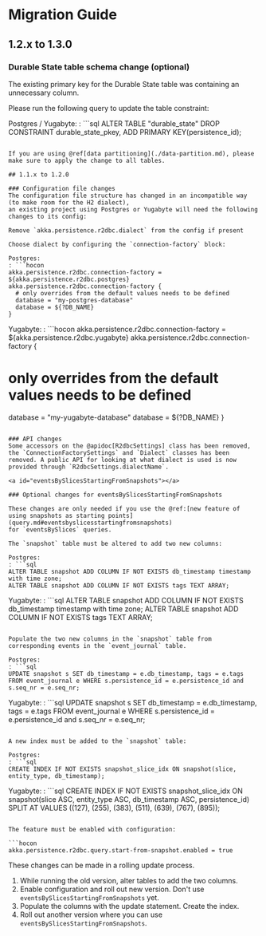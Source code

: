 # Migration Guide

## 1.2.x to 1.3.0

### Durable State table schema change (optional)
The existing primary key for the Durable State table was containing an unnecessary column.

Please run the following query to update the table constraint:

Postgres / Yugabyte:
: ```sql
ALTER TABLE "durable_state"
DROP CONSTRAINT durable_state_pkey,
ADD PRIMARY KEY(persistence_id);
```

If you are using @ref[data partitioning](./data-partition.md), please make sure to apply the change to all tables.

## 1.1.x to 1.2.0

### Configuration file changes
The configuration file structure has changed in an incompatible way (to make room for the H2 dialect), 
an existing project using Postgres or Yugabyte will need the following changes to its config:

Remove `akka.persistence.r2dbc.dialect` from the config if present

Choose dialect by configuring the `connection-factory` block:

Postgres:
: ```hocon
akka.persistence.r2dbc.connection-factory = ${akka.persistence.r2dbc.postgres}
akka.persistence.r2dbc.connection-factory {
  # only overrides from the default values needs to be defined
  database = "my-postgres-database"
  database = ${?DB_NAME}
}
```

Yugabyte:
: ```hocon
akka.persistence.r2dbc.connection-factory = ${akka.persistence.r2dbc.yugabyte}
akka.persistence.r2dbc.connection-factory {
  # only overrides from the default values needs to be defined
  database = "my-yugabyte-database"
  database = ${?DB_NAME}
}
```

### API changes
Some accessors on the @apidoc[R2dbcSettings] class has been removed, the `ConnectionFactorySettings` and `Dialect` classes has been removed. A public API for looking at what dialect is used is now provided through `R2dbcSettings.dialectName`.

<a id="eventsBySlicesStartingFromSnapshots"></a>

### Optional changes for eventsBySlicesStartingFromSnapshots

These changes are only needed if you use the @ref:[new feature of using snapshots as starting points](query.md#eventsbyslicesstartingfromsnapshots)
for `eventsBySlices` queries.

The `snapshot` table must be altered to add two new columns:

Postgres:
: ```sql
ALTER TABLE snapshot ADD COLUMN IF NOT EXISTS db_timestamp timestamp with time zone;
ALTER TABLE snapshot ADD COLUMN IF NOT EXISTS tags TEXT ARRAY;
```

Yugabyte:
: ```sql
ALTER TABLE snapshot ADD COLUMN IF NOT EXISTS db_timestamp timestamp with time zone;
ALTER TABLE snapshot ADD COLUMN IF NOT EXISTS tags TEXT ARRAY;
```

Populate the two new columns in the `snapshot` table from corresponding events in the `event_journal` table.

Postgres:
: ```sql
UPDATE snapshot s SET db_timestamp = e.db_timestamp, tags = e.tags FROM event_journal e WHERE s.persistence_id = e.persistence_id and s.seq_nr = e.seq_nr;
```

Yugabyte:
: ```sql
UPDATE snapshot s SET db_timestamp = e.db_timestamp, tags = e.tags FROM event_journal e WHERE s.persistence_id = e.persistence_id and s.seq_nr = e.seq_nr;
```

A new index must be added to the `snapshot` table:

Postgres:
: ```sql
CREATE INDEX IF NOT EXISTS snapshot_slice_idx ON snapshot(slice, entity_type, db_timestamp);
```

Yugabyte:
: ```sql
CREATE INDEX IF NOT EXISTS snapshot_slice_idx ON snapshot(slice ASC, entity_type ASC, db_timestamp ASC, persistence_id)
  SPLIT AT VALUES ((127), (255), (383), (511), (639), (767), (895));
```

The feature must be enabled with configuration:

```hocon
akka.persistence.r2dbc.query.start-from-snapshot.enabled = true
```

These changes can be made in a rolling update process.

1. While running the old version, alter tables to add the two columns.
2. Enable configuration and roll out new version. Don't use `eventsBySlicesStartingFromSnapshots` yet.
3. Populate the columns with the update statement. Create the index.
4. Roll out another version where you can use `eventsBySlicesStartingFromSnapshots`.
